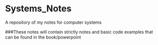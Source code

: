 Systems_Notes
=============

A repository of my notes for computer systems

###These notes will contain strictly notes and basic code examples that can be found in the book/powerpoint